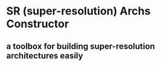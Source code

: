 # SR (super-resolution) Archs Constructor
## a toolbox for building super-resolution architectures easily



